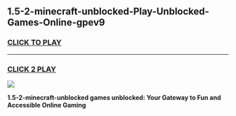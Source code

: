 
## 1.5-2-minecraft-unblocked-Play-Unblocked-Games-Online-gpev9
<h3>
<a href="https://premium76.site?title=1.5-2-minecraft-unblocked&ref=25A">CLICK TO PLAY</a></h3>
<hr>

<h3>
<a href="https://premium76.site?title=1.5-2-minecraft-unblocked&ref=25A">CLICK 2 PLAY</a>
  
</h3>

<a href="https://premium76.site?title=1.5-2-minecraft-unblocked&ref=25A"><img src="https://clearcache.store/games.png"></a>


**1.5-2-minecraft-unblocked games unblocked: Your Gateway to Fun and Accessible Online Gaming**
